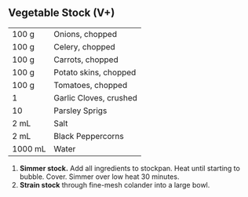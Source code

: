 
## Vegetable Stock (V+)

|||
|:--|:--|
| 100 g   | Onions, chopped
| 100 g   | Celery, chopped
| 100 g   | Carrots, chopped
| 100 g   | Potato skins, chopped
| 100 g   | Tomatoes, chopped
| 1       | Garlic Cloves, crushed
| 10      | Parsley Sprigs
| 2 mL    | Salt
| 2 mL    | Black Peppercorns
| 1000 mL | Water

1. **Simmer stock.** Add all ingredients to stockpan. Heat until starting to bubble. Cover. Simmer over low heat 30 minutes.
2. **Strain stock** through fine-mesh colander into a large bowl.
